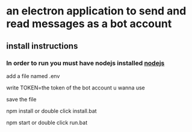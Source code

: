 # an electron application to send and read messages as a bot account

## install instructions

### In order to run you must have nodejs installed [nodejs](https://nodejs.org)

add a file named .env

write TOKEN=the token of the bot account u wanna use

save the file

npm install or double click install.bat

npm start or double click run.bat



